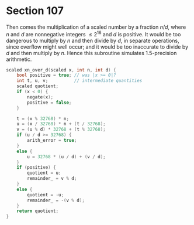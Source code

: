# Section 107

Then comes the multiplication of a scaled number by a fraction *n*$/$*d*, where *n* and *d* are nonnegative integers $\leq 2^{16}$ and *d* is positive.
It would be too dangerous to multiply by *n* and then divide by *d*, in separate operations, since overflow might well occur;
and it would be too inaccurate to divide by *d* and then multiply by *n*.
Hence this subroutine simulates 1.5-precision arithmetic.

```c arithmetic.c
scaled xn_over_d(scaled x, int n, int d) {
    bool positive = true; // was |x >= 0|?
    int t, u, v;          // intermediate quantities
    scaled quotient;
    if (x < 0) {
        negate(x);
        positive = false;
    }

    t = (x % 32768) * n;
    u = (x / 32768) * n + (t / 32768);
    v = (u % d) * 32768 + (t % 32768);
    if (u / d >= 32768) {
        arith_error = true;
    }
    else {
        u = 32768 * (u / d) + (v / d);
    }
    if (positive) {
        quotient = u;
        remainder_ = v % d;
    }
    else {
        quotient = -u;
        remainder_ = -(v % d);
    }
    return quotient;
}
```
